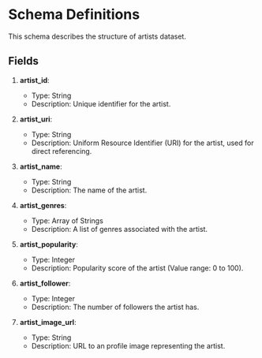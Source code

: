 # Schema Definitions

This schema describes the structure of artists dataset.

## Fields

1. **artist_id**:  
   - Type: String  
   - Description: Unique identifier for the artist.

2. **artist_uri**:  
   - Type: String  
   - Description: Uniform Resource Identifier (URI) for the artist, used for direct referencing.

3. **artist_name**:  
   - Type: String  
   - Description: The name of the artist.

4. **artist_genres**:  
   - Type: Array of Strings  
   - Description: A list of genres associated with the artist.

5. **artist_popularity**:  
   - Type: Integer  
   - Description: Popularity score of the artist (Value range: 0 to 100).

6. **artist_follower**:  
   - Type: Integer  
   - Description: The number of followers the artist has.

7. **artist_image_url**:  
   - Type: String  
   - Description: URL to an profile image representing the artist.